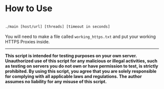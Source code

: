 <h1>How to Use</h1><br>
<code>./main [host/url] [threads] [timeout in seconds]</code>
<br><br>
You will need to make a file called <code>working_https.txt</code> and put your working HTTPS Proxies inside.
<hr>
<b>This script is intended for testing purposes on your own server. Unauthorized use of this script for any malicious or illegal activities, such as testing on servers you do not own or have permission to test, is strictly prohibited. By using this script, you agree that you are solely responsible for complying with all applicable laws and regulations. The author assumes no liability for any misuse of this script.</b>
